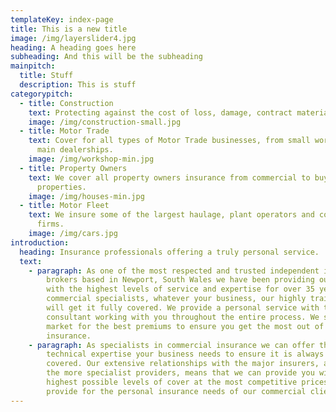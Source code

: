 ```yaml
---
templateKey: index-page
title: This is a new title
image: /img/layerslider4.jpg
heading: A heading goes here
subheading: And this will be the subheading
mainpitch:
  title: Stuff
  description: This is stuff
categorypitch:
  - title: Construction
    text: Protecting against the cost of loss, damage, contract materials and more.
    image: /img/construction-small.jpg
  - title: Motor Trade
    text: Cover for all types of Motor Trade businesses, from small workshops up to
      main dealerships.
    image: /img/workshop-min.jpg
  - title: Property Owners
    text: We cover all property owners insurance from commercial to buy-to-let
      properties.
    image: /img/houses-min.jpg
  - title: Motor Fleet
    text: We insure some of the largest haulage, plant operators and coach & bus
      firms.
    image: /img/cars.jpg
introduction:
  heading: Insurance professionals offering a truly personal service.
  text:
    - paragraph: As one of the most respected and trusted independent insurance
        brokers based in Newport, South Wales we have been providing our clients
        with the highest levels of service and expertise for over 35 years. As
        commercial specialists, whatever your business, our highly trained team
        will get it fully covered. We provide a personal service with the same
        consultant working with you throughout the entire process. We search the
        market for the best premiums to ensure you get the most out of your
        insurance.
    - paragraph: As specialists in commercial insurance we can offer the care and
        technical expertise your business needs to ensure it is always fully
        covered. Our extensive relationships with the major insurers, as well as
        the more specialist providers, means that we can provide you with the
        highest possible levels of cover at the most competitive prices. We also
        provide for the personal insurance needs of our commercial clients.
---
```

